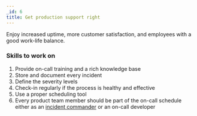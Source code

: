 ```yaml
---
_id: 6
title: Get production support right
---
```


Enjoy increased uptime, more customer satisfaction, and employees with a good work-life balance.

### Skills to work on

1. Provide on-call training and a rich knowledge base
1. Store and document every incident 
1. Define the severity levels
1. Check-in regularly if the process is healthy and effective 
1. Use a proper scheduling tool
1. Every product team member should be part of the on-call schedule either as an [incident commander](https://www.atlassian.com/incident-management/incident-response/incident-commander) or an on-call developer 

